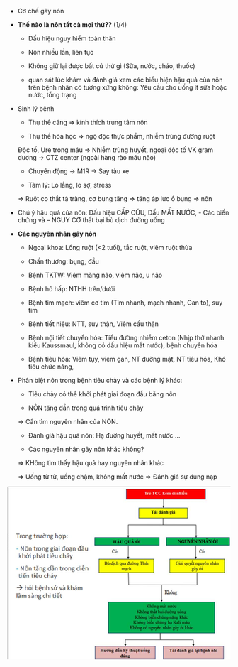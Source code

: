 - Cơ chế gây nôn
  
- **Thế nào là nôn tất cả mọi thứ??** (1/4)
  
	- Dấu hiệu nguy hiểm toàn thân
  
	- Nôn nhiều lần, liên tục
  
	- Không giữ lại được bất cứ thứ gì (Sữa, nước, cháo, thuốc)
  
	- quan sát lúc khám và đánh giá xem các biểu hiện hậu quả của nôn trên bệnh nhân có tương xứng không: Yêu cầu cho uống ít sữa hoặc nước, tổng trạng
  
- Sinh lý bệnh
  
	- Thụ thể căng => kính thích trung tâm nôn
  
	- Thụ thể hóa học => ngộ độc thực phẩm, nhiễm trùng đường ruột
  
	Độc tố, Ure trong máu => Nhiễm trùng huyết, ngoại độc tố VK gram dương -> CTZ center (ngoài hàng rào máu não)
  
	- Chuyển động -> M1R -> Say tàu xe
  
	- Tâm lý: Lo lắng, lo sợ, stress
  
	=> Ruột co thắt tá tràng, cơ bụng tăng => tăng áp lực ổ bụng => nôn
  
- Chú ý hậu quả của nôn: Dấu hiệu CẤP CỨU, Dấu MẤT NƯỚC, - Các biến chứng và – NGUY CƠ thất bại bù dịch đường uống
  
- **Các nguyên nhân gây nôn**
  
	- Ngoại khoa: Lồng ruột (<2 tuổi), tắc ruột, viêm ruột thừa
  
	- Chấn thương: bụng, đầu
  
	- Bệnh TKTW: Viêm màng não, viêm não, u não
  
	- Bệnh hô hấp: NTHH trên/dưới
  
	- Bệnh tim mạch: viêm cơ tim (Tim nhanh, mạch nhanh, Gan to), suy tim
  
	- Bệnh tiết niệu: NTT, suy thận, Viêm cầu thận
  
	- Bệnh nội tiết chuyển hóa: Tiểu đường nhiễm ceton (Nhịp thở nhanh kiểu Kaussmaul, không có dấu hiệu mất nước), bệnh chuyển hóa
  
	- Bệnh tiêu hóa: Viêm tụy, viêm gan, NT đường mật, NT tiêu hóa, Khó tiêu chức năng,
  
- Phân biệt nôn trong bệnh tiêu chảy và các bệnh lý khác:
  
	- Tiêu chảy có thể khởi phát giai đoạn đầu bằng nôn
  
	- NÔN tăng dần trong quá trình tiêu chảy
  
	=> Cần tìm nguyên nhân của NÔN.
  
	- Đánh giá hậu quả nôn: Hạ đường huyết, mất nước …
  
	- Các nguyên nhân gây nôn khác không?
  
	=> KHông tìm thấy hậu quả hay nguyên nhân khác
  
	=> Uống từ từ, uống chậm, không mất nước => Đánh giá sự dung nạp
  

  
![444](../../../../../200%20Files/image/image/Bu%E1%BB%95i%209%20-%20H%E1%BB%87%20ti%C3%AAu%20h%C3%B3a%20(N%E1%BB%99i-nhi)-1687419437137.jpeg)